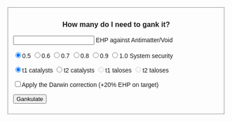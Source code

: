 <style>
body {
    font-family: sans-serif;
}
form {
    width: 500px;
}
</style>

<script>
function getRadios(name) {
    var val;
    var radios = document.getElementsByName(name);
    for (var i = 0, length = radios.length; i < length; i++) {
        if (radios[i].checked) {
            val = radios[i].value;
            break;
        }
    }
    return val;
}

function compute(form) {
    var ehp = parseInt(form.ehp.value,10);
    var secstatus = getRadios('security');
    var correction = form.correction.checked;
    var shipsNeeded;
    var volleysNeeded;
	
    switch (getRadios('shiptype')) {
        case 't2cat':
            shipVolley = 1450; //1484 perfect skills
            shipROF = 2; // 1.93 perfect skills
            break;
        case 't1cat':
            shipVolley = 800; //830 perfect skills
            shipROF = 2; // 1.97 perfect skills
            break;
        case 't1talos':
            shipVolley = 5200; //5301 perfect skills
            shipROF = 5; // 4.15 perfect skills
            break;
        case 't2talos':
            shipVolley = 7300; //7479 perfect skills
            shipROF = 5; // 4.15 perfect skills
            break;
    }

    if (correction) {
        ehp = ehp * 1.2;
    }

    shipsNeeded = Math.ceil(ehp/(shipVolley*(Math.ceil(secstatus/shipROF))));
    volleysNeeded = Math.ceil(ehp/(shipsNeeded*shipVolley));
    alert("You will need " + shipsNeeded + " ships doing " + volleysNeeded + " volleys each to destroy the target.");
}
</script>

<form action="#" method="post" class="gankulator" id="gankulator">
<fieldset>
<center><h3><label>How many do I need to gank it?</label></h3></center>
<p>
<label><input type="text" name="ehp" /> EHP against Antimatter/Void</label><br>
<p>
<label><input type="radio" name="security" value="19" checked />0.5</label>
<label><input type="radio" name="security" value="14" />0.6</label>
<label><input type="radio" name="security" value="10" />0.7</label>
<label><input type="radio" name="security" value="7" />0.8</label>
<label><input type="radio" name="security" value="6" />0.9</label>
<label><input type="radio" name="security" value="6" />1.0</label>
<label>System security</label>
<p>
<label><input type="radio" name="shiptype" value="t1cat" checked />t1 catalysts</label>
<label><input type="radio" name="shiptype" value="t2cat"  />t2 catalysts</label>
<label><input type="radio" name="shiptype" value="t1talos" disabled />t1 taloses</label>
<label><input type="radio" name="shiptype" value="t2talos" disabled />t2 taloses</label>
<p>
<label><input type="checkbox" name="correction">Apply the Darwin correction (+20% EHP on target)</label> 
<p>
<button type="button" onclick="compute(this.form)" name="getVal">Gankulate</button>
</fieldset>
</form>

